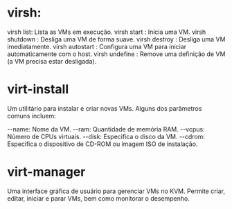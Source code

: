 # virsh:

virsh list: Lista as VMs em execução.
virsh start <nome-da-vm>: Inicia uma VM.
virsh shutdown <nome-da-vm>: Desliga uma VM de forma suave.
virsh destroy <nome-da-vm>: Desliga uma VM imediatamente.
virsh autostart <nome-da-vm>: Configura uma VM para iniciar automaticamente com o host.
virsh undefine <nome-da-vm>: Remove uma definição de VM (a VM precisa estar desligada).

# virt-install
Um utilitário para instalar e criar novas VMs. Alguns dos parâmetros comuns incluem:

--name: Nome da VM.
--ram: Quantidade de memória RAM.
--vcpus: Número de CPUs virtuais.
--disk: Especifica o disco da VM.
--cdrom: Especifica o dispositivo de CD-ROM ou imagem ISO de instalação.

# virt-manager
Uma interface gráfica de usuário para gerenciar VMs no KVM. Permite criar, editar, iniciar e parar VMs, bem como monitorar o desempenho.